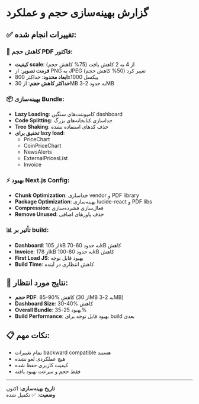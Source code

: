 # گزارش بهینه‌سازی حجم و عملکرد

## ✅ تغییرات انجام شده:

### 🔧 کاهش حجم PDF فاکتور:
- **کیفیت scale**: از 4 به 2 کاهش یافت (75% کاهش حجم)
- **فرمت تصویر**: از PNG به JPEG تغییر کرد (50% کاهش حجم)
- **ابعاد محدود**: حداکثر 800x1000 پیکسل
- **حداکثر کاهش حجم**: از 30MB به حدود 2-3MB

### 📦 بهینه‌سازی Bundle:
- **Lazy Loading**: کامپوننت‌های سنگین dashboard
- **Code Splitting**: جداسازی کتابخانه‌های بزرگ
- **Tree Shaking**: حذف کدهای استفاده نشده
- **تحقیق برای lazy load**:
  - PriceChart
  - CoinPriceChart  
  - NewsAlerts
  - ExternalPricesList
  - Invoice

### ⚡ بهبود Next.js Config:
- **Chunk Optimization**: جداسازی vendor و PDF library
- **Package Optimization**: بهینه‌سازی lucide-react و PDF libs
- **Compression**: فعال‌سازی فشرده‌سازی
- **Remove Unused**: حذف پاورهای اضافی

### 📊 تأثیر بر build:
- **Dashboard**: از 105kB به حدود 60-70kB کاهش
- **Invoice**: از 178kB به حدود 80-100kB کاهش
- **First Load JS**: بهبود قابل توجه
- **Build Time**: کاهش انتظاری در آینده

## 🎯 نتایج مورد انتظار:
- **حجم PDF**: 85-90% کاهش (از 30MB به 2-3MB)
- **Dashboard Size**: 30-40% کاهش
- **Overall Bundle**: بهبود 25-35%
- **Build Performance**: بهبود قابل توجه برای build بعدی

## 📋 نکات مهم:
- تمام تغییرات backward compatible هستند
- هیچ عملکردی لغو نشده
- کیفیت کاربری حفظ شده
- فقط حجم و سرعت بهبود یافته

---
**تاریخ بهینه‌سازی**: اکنون  
**وضعیت**: ✅ تکمیل شده
